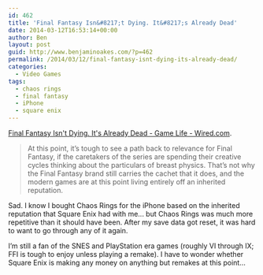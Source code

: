 ```yaml
---
id: 462
title: 'Final Fantasy Isn&#8217;t Dying. It&#8217;s Already Dead'
date: 2014-03-12T16:53:14+00:00
author: Ben
layout: post
guid: http://www.benjaminoakes.com/?p=462
permalink: /2014/03/12/final-fantasy-isnt-dying-its-already-dead/
categories:
  - Video Games
tags:
  - chaos rings
  - final fantasy
  - iPhone
  - square enix
---
```

[Final Fantasy Isn't Dying. It's Already Dead - Game Life - Wired.com](http://www.wired.com/gamelife/2013/07/final-fantasy-is-dead/).

> At this point, it’s tough to see a path back to relevance for Final Fantasy, if the caretakers of the series are spending their creative cycles thinking about the particulars of breast physics. That’s not why the Final Fantasy brand still carries the cachet that it does, and the modern games are at this point living entirely off an inherited reputation.

Sad. I know I bought Chaos Rings for the iPhone based on the inherited reputation that Square Enix had with me... but Chaos Rings was much more repetitive than it should have been. After my save data got reset, it was hard to want to go through any of it again.

I&#8217;m still a fan of the SNES and PlayStation era games (roughly VI through IX; FFI is tough to enjoy unless playing a remake). I have to wonder whether Square Enix is making any money on anything but remakes at this point...
